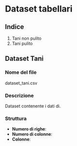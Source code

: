 # Dataset tabellari

## Indice
1. Tani non pulito
2. Tani pulito

## Dataset Tani

### Nome del file
dataset_tani.csv

### Descrizione
Dataset contenente i dati di.

### Struttura
* **Numero di righe**:
* **Numero di colonne**: 
* **Colonne**:
